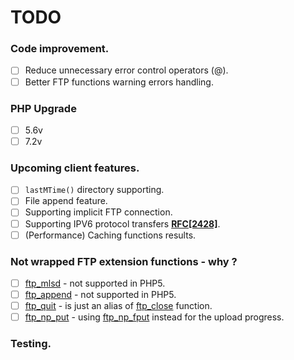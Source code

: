 # TODO

### Code improvement.
- [ ] Reduce unnecessary error control operators (@).
- [ ] Better FTP functions warning errors handling.

### PHP Upgrade
- [ ] 5.6v
- [ ] 7.2v

### Upcoming client features.
- [ ] `lastMTime()` directory supporting.  
- [ ] File append feature.
- [ ] Supporting implicit FTP connection.
- [ ] Supporting IPV6 protocol transfers **[RFC[2428]](https://tools.ietf.org/html/rfc2428)**.
- [ ] (Performance) Caching functions results.

### Not wrapped FTP extension functions - why ?
- [ ] [ftp_mlsd](https://www.php.net/manual/en/function.ftp-append.php) - not supported in PHP5. 
- [ ] [ftp_append](https://www.php.net/manual/en/function.ftp-mlsd.php) - not supported in PHP5. 
- [ ] [ftp_quit](https://www.php.net/manual/en/function.ftp-quit.php) - is just an alias of [ftp_close](https://www.php.net/manual/en/function.ftp-close.php) function.
- [ ] [ftp_np_put](https://www.php.net/manual/en/function.ftp-nb-put.php) - using [ftp_np_fput](https://www.php.net/manual/en/function.ftp-nb-fput.php) instead for the upload progress.

### Testing.
